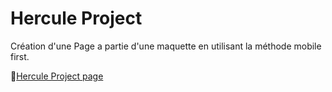 # Hercule Project

Création d'une Page a partie d'une maquette en utilisant la méthode mobile first.

 🚀[Hercule Project page](https://jean-yves2.github.io/hercule_project/)
